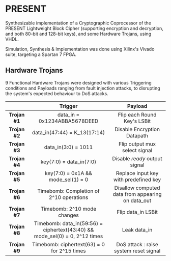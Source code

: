 # PRESENT
Synthesizable implementation of a Cryptographic Coprocessor of the PRESENT Lightweight Block Cipher (supporting encryption and decryption, and both 80-bit and 128-bit keys), and some Hardware Trojans, using VHDL.

Simulation, Synthesis & Implementation was done using Xilinx's Vivado suite, targeting a Spartan 7 FPGA.

## Hardware Trojans
9 Functional Hardware Trojans were designed with various Triggering conditions and Payloads ranging from fault injection attacks, to disrupting the system's expected behaviour to DoS attacks.

|               |                                 **Trigger**                                 |                    **Payload**                    |
|:-------------:|:---------------------------------------------------------------------------:|:-------------------------------------------------:|
| **Trojan #1** |                        data_in = 0x1234ABBA5678DEED                         |            Flip each Round Key's LSBit            |
| **Trojan #2** |                         data_in(47:44) = K_13(17:14)                        |            Disable Encryption Datapath            |
| **Trojan #3** |                             data_in(3:0) = 1011                             |           Flip output mux select signal           |
| **Trojan #4** |                           key(7:0) = data_in(7:0)                           |           Disable *ready* output signal           |
| **Trojan #5** |                      key(7:0) = 0x1A && mode_sel(1) = 0                     |       Replace input key with predefined key       |
| **Trojan #6** |                   Timebomb: Completion of 2^10 operations                   | Disallow computed data from appearing on data_out |
| **Trojan #7** |                         Timebomb: 2^10 mode changes                         |                 Flip data_in LSBit                |
| **Trojan #8** | Timebomb: data_in(59:56) = ciphertext(43:40) && <br> mode_sel(0) = 0, 2^12 times |                    Leak data_in                   |
| **Trojan #9** |                 Timebomb: ciphertext(63) = 0 for 2^15 times                 |       DoS attack : raise system reset signal      |
